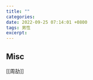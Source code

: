 ```yaml
---
title: ""
categories: 
date: 2022-09-25 07:14:01 +0800
tags: 男性
excerpt: 
---
```








## Misc

[[周劼]]


